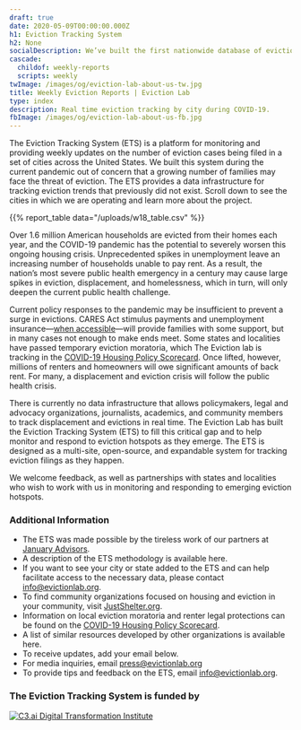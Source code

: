 ```yaml
---
draft: true
date: 2020-05-09T00:00:00.000Z
h1: Eviction Tracking System
h2: None
socialDescription: We’ve built the first nationwide database of evictions.
cascade:
  childof: weekly-reports
  scripts: weekly
twImage: /images/og/eviction-lab-about-us-tw.jpg
title: Weekly Eviction Reports | Eviction Lab
type: index
description: Real time eviction tracking by city during COVID-19.
fbImage: /images/og/eviction-lab-about-us-fb.jpg
---
```

The Eviction Tracking System (ETS) is a platform for monitoring and providing weekly updates on the number of eviction cases being filed in a set of cities across the United States. We built this system during the current pandemic out of concern that a growing number of families may face the threat of eviction. The ETS provides a data infrastructure for tracking eviction trends that previously did not exist. Scroll down to see the cities in which we are operating and learn more about the project.

{{% report_table data="/uploads/w18_table.csv" %}}

Over 1.6 million American households are evicted from their homes each year, and the COVID-19 pandemic has the potential to severely worsen this ongoing housing crisis. Unprecedented spikes in unemployment leave an increasing number of households unable to pay rent. As a result, the nation’s most severe public health emergency in a century may cause large spikes in eviction, displacement, and homelessness, which in turn, will only deepen the current public health challenge.

Current policy responses to the pandemic may be insufficient to prevent a surge in evictions. CARES Act stimulus payments and unemployment insurance—[when accessible](https://www.nytimes.com/2020/04/30/upshot/unemployment-state-restrictions-pandemic.html?campaign_id=29&emc=edit_up_20200430&instance_id=18100&nl=the-upshot&regi_id=55275451&segment_id=26303&te=1&user_id=94cba629ae615a27b2b9913ef0cac877)—will provide families with some support, but in many cases not enough to make ends meet. Some states and localities have passed temporary eviction moratoria, which The Eviction lab is tracking in the [COVID-19 Housing Policy Scorecard](https://evictionlab.org/covid-policy-scorecard/). Once lifted, however, millions of renters and homeowners will owe significant amounts of back rent. For many, a displacement and eviction crisis will follow the public health crisis.

There is currently no data infrastructure that allows policymakers, legal and advocacy organizations, journalists, academics, and community members to track displacement and evictions in real time. The Eviction Lab has built the Eviction Tracking System (ETS) to fill this critical gap and to help monitor and respond to eviction hotspots as they emerge. The ETS is designed as a multi-site, open-source, and expandable system for tracking eviction filings as they happen.

We welcome feedback, as well as partnerships with states and localities who wish to work with us in monitoring and responding to emerging eviction hotspots.

### Additional Information

* The ETS was made possible by the tireless work of our partners at [January Advisors](https://www.januaryadvisors.com/).
* A description of the ETS methodology is available here.
* If you want to see your city or state added to the ETS and can help facilitate access to the necessary data, please contact [info@evictionlab.org](mailto:info@evictionlab.org).
* To find community organizations focused on housing and eviction in your community, visit [JustShelter.org](https://justshelter.org/).
* Information on local eviction moratoria and renter legal protections can be found on the [COVID-19 Housing Policy Scorecard](https://evictionlab.org/covid-policy-scorecard/).
* A list of similar resources developed by other organizations is available here.
* To receive updates, add your email below.
* For media inquiries, email [press@evictionlab.org](mailto:press@evictionlab.org)
* To provide tips and feedback on the ETS, email [info@evictionlab.org](mailto:info@evictionlab.org).

### The Eviction Tracking System is funded by

<a href="https://c3dti.ai/" target="_blank">![C3.ai Digital Transformation Institute](/uploads/c3-logo.svg)</a>